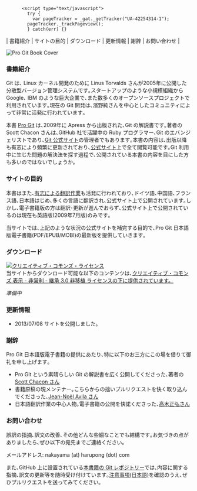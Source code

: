 <script type="text/javascript">
            var gaJsHost = (("https:" == document.location.protocol) ? "https://ssl." : "http://www.");
            document.write(unescape("%3Cscript src='" + gaJsHost + "google-analytics.com/ga.js' type='text/javascript'%3E%3C/script%3E"));
          </script>
          <script type="text/javascript">
            try {
              var pageTracker = _gat._getTracker("UA-42254314-1");
            pageTracker._trackPageview();
            } catch(err) {}
</script>

| 書籍紹介 | サイトの目的 | ダウンロード | 更新情報 | 謝辞 | お問い合わせ |  

![Pro Git Book Cover](https://github.com/progit-ja/progit/raw/master/ebooks/cover.png)

### 書籍紹介
Git は､ Linux カーネル開発のために Linus Torvalds さんが2005年に公開した分散型バージョン管理システムです｡スタートアップのような小規模組織からGoogle､ IBM のような巨大企業で､また数多くのオープンソースプロジェクトで利用されています｡現在の Git 開発は､濱野純さんを中心としたコミュニティによって非常に活発に行われています｡

本書 [Pro Git](http://tinyurl.com/amazonprogit) は､2009年に Apress から出版された､Git の解説書です｡著者の Scott Chacon さんは､GitHub 社で活躍中の Ruby プログラマー､Git のエバンジェリストであり､[Git 公式サイト](http://git-scm.com/)の管理者でもあります｡本書の内容は､出版以降も有志により頻繁に更新されており､[公式サイト](http://git-scm.com/book)上で全て閲覧可能です｡Git 利用中に生じた問題の解決法を探す過程で､公開されている本書の内容を目にした方も多いのではないでしょうか｡

### サイトの目的
本書はまた､[有志による翻訳作業](https://github.com/progit/progit)も活発に行われており､ドイツ語､中国語､フランス語､日本語はじめ､多くの言語に翻訳され､公式サイト上で公開されています｡しかし､電子書籍版の方は翻訳･更新が進んでおらず､公式サイト上で公開されているのは現在も英語版(2009年7月版)のみです｡

当サイトでは､上記のような状況の公式サイトを補完する目的で､Pro Git 日本語版電子書籍(PDF/EPUB/MOBI)の最新版を提供していきます｡

### ダウンロード

<a rel="license" href="http://creativecommons.org/licenses/by-nc-sa/3.0/deed.ja"><img alt="クリエイティブ・コモンズ・ライセンス" style="border-width:0" src="http://i.creativecommons.org/l/by-nc-sa/3.0/88x31.png" /></a><br />当サイトからダウンロード可能な以下のコンテンツは､<a rel="license" href="http://creativecommons.org/licenses/by-nc-sa/3.0/deed.ja">クリエイティブ・コモンズ 表示 - 非営利 - 継承 3.0 非移植 ライセンスの下に提供されています。</a>

*準備中*

<!--
<a onclick="_gaq.push(['_trackEvent','Download','PDF',this.href]);" href="https://github.com/progit-ja/ebooks/raw/master/progit.ja.pdf" target="_blank">Pro Git 日本語版PDF</a>

<a onclick="_gaq.push(['_trackEvent','Download','PDF',this.href]);" href="https://github.com/progit-ja/ebooks/raw/master/progit.ja.epub" target="_blank">Pro Git 日本語版EPUB</a>

<a onclick="_gaq.push(['_trackEvent','Download','PDF',this.href]);" href="https://github.com/progit-ja/ebooks/raw/master/progit.ja.mobi" target="_blank">Pro Git 日本語版MOBI</a>
-->

### 更新情報

- 2013/07/08 サイトを公開しました｡

### 謝辞

Pro Git 日本語版電子書籍の提供にあたり､特に以下のお三方にこの場を借りて御礼を申し上げます｡

- Pro Git という素晴らしい Git の解説書を広く公開してくださった､著者の [Scott Chacon さん](http://scottchacon.com/)
- 書籍原稿の現メンテナー｡こちらからの拙いプルリクエストを快く取り込んでくださった､[Jean-Noël Avila さん](http://aviblog.free.fr/)
- 日本語翻訳作業の中心人物｡電子書籍の公開を快諾くださった､[高木正弘さん](http://www.m-takagi.org/)

### お問い合わせ

誤訳の指摘､訳文の改善､その他どんな些細なことでも結構です｡お気づきの点がありましたら､ぜひ以下の宛先までご連絡ください｡

メールアドレス: nakayama (at) harupong (dot) com

また､GitHub 上に設置されている[本書籍の Git レポジトリー](https://github.com/progit/progit)では､内容に関する指摘､訳文の更新等を随時受け付けています｡[注意事項(日本語)](https://github.com/progit/progit/blob/master/ja/README.md)を確認のうえ､ぜひプルリクエストを送ってみてください｡
